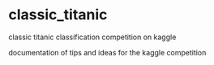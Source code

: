 # classic_titanic
classic titanic classification competition on kaggle

documentation of tips and ideas for the kaggle competition
